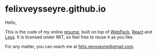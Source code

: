 felixveysseyre.github.io
======

Hello,

This is the code of my online [resume][1], built on top of [WebPack][2], [React][3] and [Less][4].
It is licensed under MIT, so feel free to reuse it as you like.

For any matter, you can reach me at [felix.veysseyre@gmail.com][5].

[1]: https://felixveysseyre.github.io/
[2]: https://webpack.js.org/
[3]: https://reactjs.org/
[4]: http://lesscss.org/
[5]: mailto:felix.veysseyre@gmail.com